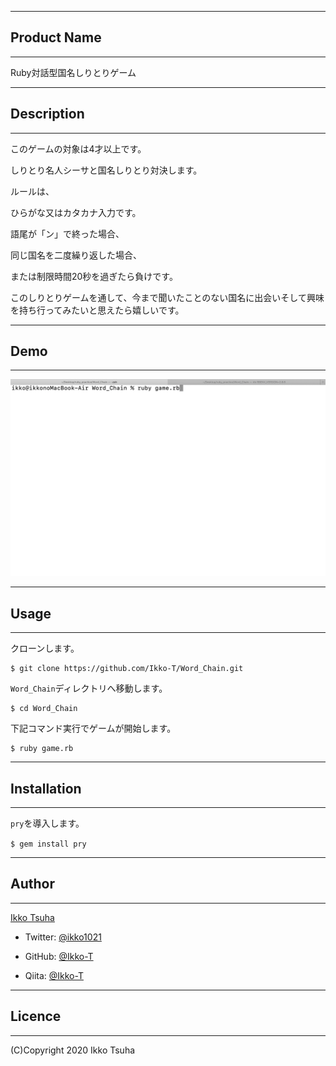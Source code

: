 ***
## Product Name
***
Ruby対話型国名しりとりゲーム

***
## Description
***
このゲームの対象は4才以上です。

しりとり名人シーサと国名しりとり対決します。

ルールは、

ひらがな又はカタカナ入力です。

語尾が「ン」で終った場合、

同じ国名を二度繰り返した場合、

または制限時間20秒を過ぎたら負けです。

このしりとりゲームを通して、今まで聞いたことのない国名に出会いそして興味を持ち行ってみたいと思えたら嬉しいです。

***
## Demo
***
![Screenshot](DEMO.gif)

***
## Usage
***
クローンします。
```
$ git clone https://github.com/Ikko-T/Word_Chain.git
```
`Word_Chain`ディレクトリへ移動します。
```
$ cd Word_Chain
```
下記コマンド実行でゲームが開始します。
```
$ ruby game.rb
```

***
## Installation
***
`pry`を導入します。

`$ gem install pry`

***
## Author
***
[Ikko Tsuha](https://github.com/Ikko-T)

- Twitter: [@ikko1021](https://twitter.com/ikko1021)

- GitHub: [@Ikko-T](https://github.com/Ikko-T)

- Qiita: <a href="https://qiita.com/Ikko-T" rel="nofollow">@Ikko-T</a>

***
## Licence
***

(C)Copyright 2020 Ikko Tsuha
